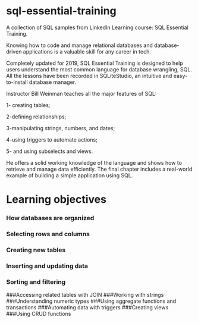 # sql-essential-training
A collection of SQL samples from LinkedIn Learning course: SQL Essential Training.

Knowing how to code and manage relational databases and database-driven applications is a valuable skill for any career in tech. 

Completely updated for 2019, SQL Essential Training is designed to help users understand the most common language for database wrangling, SQL. All the lessons have been recorded in SQLiteStudio, an intuitive and easy-to-install database manager.

Instructor Bill Weinman teaches all the major features of SQL:

1- creating tables; 

2-defining relationships; 

3-manipulating strings, numbers, and dates; 

4-using triggers to automate actions; 

5- and using subselects and views. 

He offers a solid working knowledge of the language and shows how to retrieve and manage data efficiently. The final chapter includes a real-world example of building a simple application using SQL.


# Learning objectives
### How databases are organized
### Selecting rows and columns
### Creating new tables
### Inserting and updating data
### Sorting and filtering
###Accessing related tables with JOIN
###Working with strings
###Understanding numeric types
###Using aggregate functions and transactions
###Automating data with triggers
###Creating views
###Using CRUD functions
